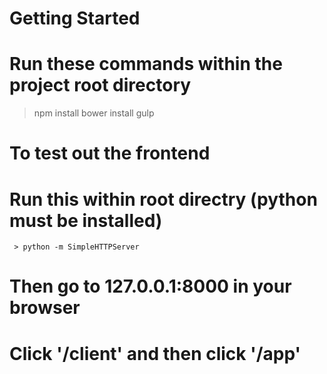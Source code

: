 # Getting Started #
 # Run these commands within the project root directory #
   > npm install
   > bower install
   > gulp
 # To test out the frontend
   # Run this within root directry (python must be installed)
     > python -m SimpleHTTPServer
   # Then go to 127.0.0.1:8000 in your browser
   # Click '/client' and then click '/app'
